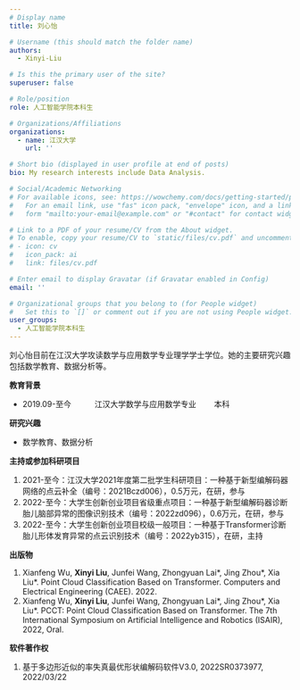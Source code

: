 ```yaml
---
# Display name
title: 刘心怡

# Username (this should match the folder name)
authors:
  - Xinyi-Liu

# Is this the primary user of the site?
superuser: false

# Role/position
role: 人工智能学院本科生

# Organizations/Affiliations
organizations:
  - name: 江汉大学
    url: ''

# Short bio (displayed in user profile at end of posts)
bio: My research interests include Data Analysis.

# Social/Academic Networking
# For available icons, see: https://wowchemy.com/docs/getting-started/page-builder/#icons
#   For an email link, use "fas" icon pack, "envelope" icon, and a link in the
#   form "mailto:your-email@example.com" or "#contact" for contact widget.

# Link to a PDF of your resume/CV from the About widget.
# To enable, copy your resume/CV to `static/files/cv.pdf` and uncomment the lines below.
# - icon: cv
#   icon_pack: ai
#   link: files/cv.pdf

# Enter email to display Gravatar (if Gravatar enabled in Config)
email: ''

# Organizational groups that you belong to (for People widget)
#   Set this to `[]` or comment out if you are not using People widget.
user_groups:
  - 人工智能学院本科生
---
```


刘心怡目前在江汉大学攻读数学与应用数学专业理学学士学位。她的主要研究兴趣包括数学教育、数据分析等。

**教育背景**
 - 2019.09-至今　　　江汉大学数学与应用数学专业　　  本科
                    
**研究兴趣**

 - 数学教育、数据分析

**主持或参加科研项目**

 1. 2021-至今：江汉大学2021年度第二批学生科研项目：一种基于新型编解码器网络的点云补全（编号：2021Bczd006），0.5万元，在研，参与
 2. 2022-至今：大学生创新创业项目省级重点项目：一种基于新型编解码器诊断胎儿脑部异常的图像识别技术（编号：2022zd096），0.6万元，在研，参与
 3. 2022-至今：大学生创新创业项目校级一般项目：一种基于Transformer诊断胎儿形体发育异常的点云识别技术（编号：2022yb315），在研，主持

**出版物**
 1.	Xianfeng Wu, **Xinyi Liu**, Junfei Wang, Zhongyuan Lai*, Jing Zhou*, Xia Liu*. Point Cloud Classification Based on Transformer. Computers and Electrical Engineering (CAEE). 2022.
 2.	Xianfeng Wu, **Xinyi Liu**, Junfei Wang, Zhongyuan Lai*, Jing Zhou*, Xia Liu*. PCCT: Point Cloud Classification Based on Transformer. The 7th International Symposium on Artificial Intelligence and Robotics (ISAIR), 2022, Oral.


**软件著作权**

 1.	基于多边形近似的率失真最优形状编解码软件V3.0, 2022SR0373977, 2022/03/22



